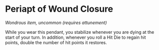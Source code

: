 # Periapt of Wound Closure 
_Wondrous item, uncommon (requires attunement)_ 

While you wear this pendant, you stabilize whenever you are dying at the start of your turn. In addition, whenever you roll a Hit Die to regain hit points, double the number of hit points it restores. 
